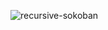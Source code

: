 ![recursive-sokoban](https://github.com/user-attachments/assets/ff9cdf09-d649-407b-a801-b5022ece4921)
